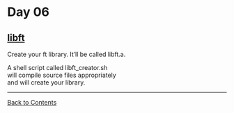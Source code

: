 # Day 06

## [libft](./libft_creator.sh)

Create your ft library. It’ll be called libft.a.  

A shell script called libft_creator.sh  
will compile source files appropriately  
and will create your library.

---

[Back to Contents](../README.md#Day-06)

